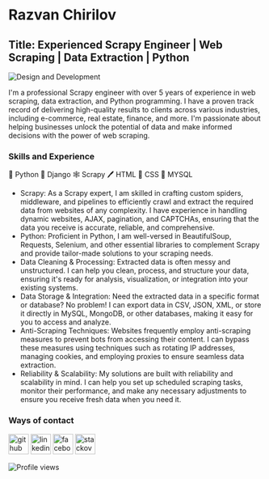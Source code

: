 # Razvan Chirilov
## Title: Experienced Scrapy Engineer | Web Scraping | Data Extraction | Python

![Design and Development](https://cdn.pixabay.com/photo/2017/11/09/10/40/innovation-2933014_960_720.jpg)

I'm a professional Scrapy engineer with over 5 years of experience in web scraping, data extraction, and Python programming. I have a proven track record of delivering high-quality results to clients across various industries, including e-commerce, real estate, finance, and more. I'm passionate about helping businesses unlock the potential of data and make informed decisions with the power of web scraping. 

### Skills and Experience<br>
🐍 Python
🚀 Django
🕸️ Scrapy 
🖊️ HTML
🌈 CSS
🧰 MYSQL

*	Scrapy: As a Scrapy expert, I am skilled in crafting custom spiders, middleware, and pipelines to efficiently crawl and extract the required data from websites of any complexity. I have experience in handling dynamic websites, AJAX, pagination, and CAPTCHAs, ensuring that the data you receive is accurate, reliable, and comprehensive.
*	Python: Proficient in Python, I am well-versed in BeautifulSoup, Requests, Selenium, and other essential libraries to complement Scrapy and provide tailor-made solutions to your scraping needs.
*	Data Cleaning & Processing: Extracted data is often messy and unstructured. I can help you clean, process, and structure your data, ensuring it's ready for analysis, visualization, or integration into your existing systems.
*	Data Storage & Integration: Need the extracted data in a specific format or database? No problem! I can export data in CSV, JSON, XML, or store it directly in MySQL, MongoDB, or other databases, making it easy for you to access and analyze.
*	Anti-Scraping Techniques: Websites frequently employ anti-scraping measures to prevent bots from accessing their content. I can bypass these measures using techniques such as rotating IP addresses, managing cookies, and employing proxies to ensure seamless data extraction.
*	Reliability & Scalability: My solutions are built with reliability and scalability in mind. I can help you set up scheduled scraping tasks, monitor their performance, and make any necessary adjustments to ensure you receive fresh data when you need it.


###  Ways of contact
[<img src='https://cdn.jsdelivr.net/npm/simple-icons@3.0.1/icons/github.svg' alt='github' height='40'>](https://github.com/razvanchirilov)  [<img src='https://cdn.jsdelivr.net/npm/simple-icons@3.0.1/icons/linkedin.svg' alt='linkedin' height='40'>](https://www.linkedin.com/in/razvanchirilov/)  [<img src='https://cdn.jsdelivr.net/npm/simple-icons@3.0.1/icons/facebook.svg' alt='facebook' height='40'>](https://www.facebook.com/rchirilov)  [<img src='https://cdn.jsdelivr.net/npm/simple-icons@3.0.1/icons/stackoverflow.svg' alt='stackoverflow' height='40'>](https://stackoverflow.com/users/16544078/razvan-chirilov)  

![Profile views](https://gpvc.arturio.dev/razvanchirilov)  
